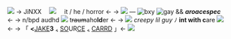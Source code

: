 ![](https://i.postimg.cc/JhK7QdJw/168741501188838415.png)
-> JiNXX   ⠀ ![](https://i.postimg.cc/FKXMMs90/IMG-0932.gif)  ⠀ it / he / horror <-
-> ![](https://i.postimg.cc/rw46ZtL8/33a52704.gif) — ![bxy](https://i.postimg.cc/ZRH09MfD/tumblr-4a271c186d173a9e76f6342d12ae8406-a2f083b9-75.png) ![gay](https://i.postimg.cc/2yqmzcgW/tumblr-5643881e405a79dac6c5405266077221-ce3fc8fa-75.png) && ***aroacespec*** <-
-> n/bpd audhd ![](https://i.postimg.cc/BQVsV0LC/BEBD582-D-735-E-4754-829-C-5534020-B8-C67.gif) t~~raum~~aho**ld**er <-
-> ![](https://i.postimg.cc/gJZ6nDCC/dbb2bd51.gif) *creepy lil guy* ﾉ **int with c**are ![](https://i.postimg.cc/9QmTJy99/b1f26443.gif) <-
-> 「 **<**[JAKE](https://rentry.co/grave-digger)**3** ៹ [SO](https://en.m.wikipedia.org/wiki/Jinxx)UR[CE](https://www.famousbirthdays.com/people/allan-cotterill.html) ៹ [CARRD](https://beautifulremains.carrd.co/) 」<-
![](https://i.postimg.cc/y6pwVT11/Hh4QcLO.gif)